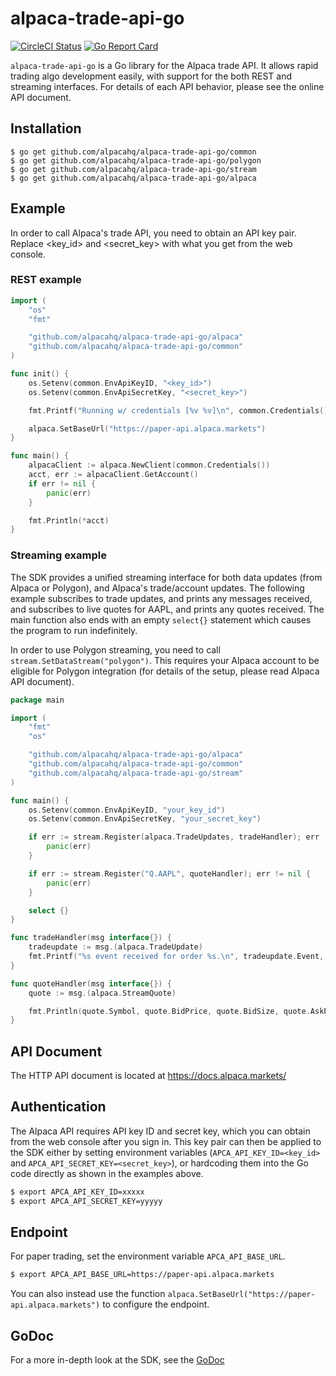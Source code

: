 
# alpaca-trade-api-go

[![CircleCI Status](https://circleci.com/gh/alpacahq/alpaca-trade-api-go.svg?style=svg)](https://circleci.com/gh/alpacahq/alpaca-trade-api-go)
[![Go Report Card](https://goreportcard.com/badge/github.com/alpacahq/alpaca-trade-api-go)](https://goreportcard.com/report/github.com/alpacahq/alpaca-trade-api-go)

`alpaca-trade-api-go` is a Go library for the Alpaca trade API. It allows rapid trading algo development easily, with support for the both REST and streaming interfaces. For details of each API behavior, please see the online API document.

## Installation

```
$ go get github.com/alpacahq/alpaca-trade-api-go/common
$ go get github.com/alpacahq/alpaca-trade-api-go/polygon
$ go get github.com/alpacahq/alpaca-trade-api-go/stream
$ go get github.com/alpacahq/alpaca-trade-api-go/alpaca
```

## Example

In order to call Alpaca's trade API, you need to obtain an API key pair. Replace <key_id> and <secret_key> with what you get from the web console.

### REST example

```go
import (
    "os"
    "fmt"

    "github.com/alpacahq/alpaca-trade-api-go/alpaca"
    "github.com/alpacahq/alpaca-trade-api-go/common"
)

func init() {
    os.Setenv(common.EnvApiKeyID, "<key_id>")
    os.Setenv(common.EnvApiSecretKey, "<secret_key>")

    fmt.Printf("Running w/ credentials [%v %v]\n", common.Credentials().ID, common.Credentials().Secret)

    alpaca.SetBaseUrl("https://paper-api.alpaca.markets")
}

func main() {
    alpacaClient := alpaca.NewClient(common.Credentials())
    acct, err := alpacaClient.GetAccount()
    if err != nil {
        panic(err)
    }

    fmt.Println(*acct)
}
```

### Streaming example

The SDK provides a unified streaming interface for both data updates (from Alpaca or Polygon), and Alpaca's trade/account updates. The following example subscribes to trade updates, and prints any messages received, and subscribes to live quotes for AAPL, and prints any quotes received. The main function also ends with an empty `select{}` statement which causes the program to run indefinitely.

In order to use Polygon streaming, you need to call `stream.SetDataStream("polygon")`. This requires your Alpaca account to be eligible for Polygon integration (for details of the setup, please read Alpaca API document).
```go
package main

import (
	"fmt"
	"os"

	"github.com/alpacahq/alpaca-trade-api-go/alpaca"
	"github.com/alpacahq/alpaca-trade-api-go/common"
	"github.com/alpacahq/alpaca-trade-api-go/stream"
)

func main() {
	os.Setenv(common.EnvApiKeyID, "your_key_id")
	os.Setenv(common.EnvApiSecretKey, "your_secret_key")

	if err := stream.Register(alpaca.TradeUpdates, tradeHandler); err != nil {
		panic(err)
	}

	if err := stream.Register("Q.AAPL", quoteHandler); err != nil {
		panic(err)
	}

	select {}
}

func tradeHandler(msg interface{}) {
	tradeupdate := msg.(alpaca.TradeUpdate)
	fmt.Printf("%s event received for order %s.\n", tradeupdate.Event, tradeupdate.Order.ID)
}

func quoteHandler(msg interface{}) {
	quote := msg.(alpaca.StreamQuote)

	fmt.Println(quote.Symbol, quote.BidPrice, quote.BidSize, quote.AskPrice, quote.AskSize)
}
```

## API Document

The HTTP API document is located at https://docs.alpaca.markets/

## Authentication

The Alpaca API requires API key ID and secret key, which you can obtain from the web console after you sign in. This key pair can then be applied to the SDK either by setting environment variables (`APCA_API_KEY_ID=<key_id>` and `APCA_API_SECRET_KEY=<secret_key>`), or hardcoding them into the Go code directly as shown in the examples above.

```sh
$ export APCA_API_KEY_ID=xxxxx
$ export APCA_API_SECRET_KEY=yyyyy
```

## Endpoint

For paper trading, set the environment variable `APCA_API_BASE_URL`.

```sh
$ export APCA_API_BASE_URL=https://paper-api.alpaca.markets
```

You can also instead use the function `alpaca.SetBaseUrl("https://paper-api.alpaca.markets")` to configure the endpoint.

## GoDoc

For a more in-depth look at the SDK, see the [GoDoc](https://godoc.org/github.com/alpacahq/alpaca-trade-api-go)
